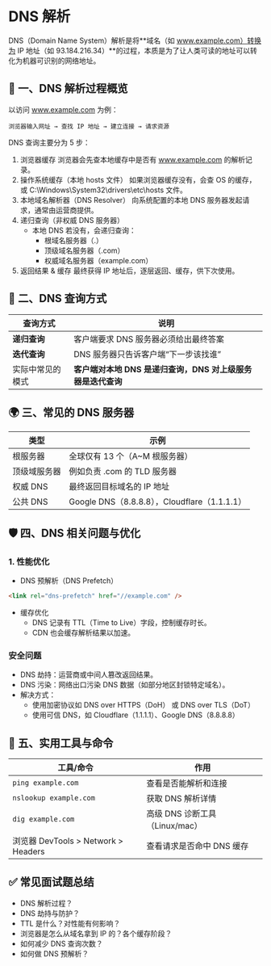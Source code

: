 # DNS 解析

DNS（Domain Name System）解析是将**域名（如 www.example.com）转换为 IP 地址（如 93.184.216.34）**的过程，本质是为了让人类可读的地址可以转化为机器可识别的网络地址。

## 🧠 一、DNS 解析过程概览

以访问 www.example.com 为例：

```text
浏览器输入网址 → 查找 IP 地址 → 建立连接 → 请求资源
```

DNS 查询主要分为 5 步：

1. 浏览器缓存
   浏览器会先查本地缓存中是否有 www.example.com 的解析记录。
2. 操作系统缓存（本地 hosts 文件）
   如果浏览器缓存没有，会查 OS 的缓存，或 C:\Windows\System32\drivers\etc\hosts 文件。
3. 本地域名解析器（DNS Resolver）
   向系统配置的本地 DNS 服务器发起请求，通常由运营商提供。
4. 递归查询（非权威 DNS 服务器）
   - 本地 DNS 若没有，会递归查询：
     - 根域名服务器（.）
     - 顶级域名服务器（.com）
     - 权威域名服务器（example.com）
5. 返回结果 & 缓存
   最终获得 IP 地址后，逐层返回、缓存，供下次使用。

## 🔄 二、DNS 查询方式

| 查询方式         | 说明                                                        |
| ---------------- | ----------------------------------------------------------- |
| **递归查询**     | 客户端要求 DNS 服务器必须给出最终答案                       |
| **迭代查询**     | DNS 服务器只告诉客户端“下一步该找谁”                        |
| 实际中常见的模式 | **客户端对本地 DNS 是递归查询，DNS 对上级服务器是迭代查询** |

## 🌍 三、常见的 DNS 服务器

| 类型         | 示例                                         |
| ------------ | -------------------------------------------- |
| 根服务器     | 全球仅有 13 个（A\~M 根服务器）              |
| 顶级域服务器 | 例如负责 .com 的 TLD 服务器                  |
| 权威 DNS     | 最终返回目标域名的 IP 地址                   |
| 公共 DNS     | Google DNS（8.8.8.8），Cloudflare（1.1.1.1） |

## 🛡️ 四、DNS 相关问题与优化

### 1. 性能优化

- DNS 预解析（DNS Prefetch）

```html
<link rel="dns-prefetch" href="//example.com" />
```

- 缓存优化
  - DNS 记录有 TTL（Time to Live）字段，控制缓存时长。
  - CDN 也会缓存解析结果以加速。

### 安全问题

- DNS 劫持：运营商或中间人篡改返回结果。
- DNS 污染：网络出口污染 DNS 数据（如部分地区封锁特定域名）。
- 解决方式：
  - 使用加密协议如 DNS over HTTPS（DoH） 或 DNS over TLS（DoT）
  - 使用可信 DNS，如 Cloudflare（1.1.1.1）、Google DNS（8.8.8.8）

## 🧪 五、实用工具与命令

| 工具/命令                           | 作用                           |
| ----------------------------------- | ------------------------------ |
| `ping example.com`                  | 查看是否能解析和连接           |
| `nslookup example.com`              | 获取 DNS 解析详情              |
| `dig example.com`                   | 高级 DNS 诊断工具（Linux/mac） |
| 浏览器 DevTools > Network > Headers | 查看请求是否命中 DNS 缓存      |

## ✅ 常见面试题总结

- DNS 解析过程？
- DNS 劫持与防护？
- TTL 是什么？对性能有何影响？
- 浏览器是怎么从域名拿到 IP 的？各个缓存阶段？
- 如何减少 DNS 查询次数？
- 如何做 DNS 预解析？
